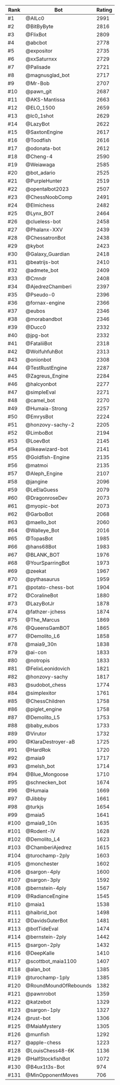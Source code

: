 Rank|Bot|Rating
---|---|---
#1|@AILc0|2991
#2|@BitByByte|2816
#3|@FlixBot|2809
#4|@abcbot|2778
#5|@expositor|2735
#6|@xxSaturnxx|2729
#7|@Palisade|2721
#8|@magnusglad_bot|2717
#9|@Mr-Bob|2707
#10|@pawn_git|2687
#11|@AKS-Mantissa|2663
#12|@ELO_1500|2659
#13|@lc0_1shot|2629
#14|@LazyBot|2622
#15|@SaxtonEngine|2617
#16|@Toodfish|2616
#17|@odonata-bot|2612
#18|@Cheng-4|2590
#19|@Weiawaga|2585
#20|@bot_adario|2525
#21|@PurpleHunter|2519
#22|@opentalbot2023|2507
#23|@ChessNoobComp|2491
#24|@Elmichess|2482
#25|@Lynx_BOT|2464
#26|@clueless-bot|2458
#27|@Phalanx-XXV|2439
#28|@ChessatronBot|2438
#29|@kybot|2423
#30|@Galaxy_Guardian|2418
#31|@beatrijs-bot|2410
#32|@admete_bot|2409
#33|@Cmndr|2408
#34|@AjedrezChamberi|2397
#35|@Pseudo-0|2396
#36|@fornax-engine|2366
#37|@eubos|2346
#38|@morabandbot|2346
#39|@Ducc0|2332
#40|@jpg-bot|2332
#41|@FataliiBot|2318
#42|@WolfuhfuhBot|2313
#43|@onionbot|2308
#44|@TestRustEngine|2287
#45|@Zagreus_Engine|2284
#46|@halcyonbot|2277
#47|@simpleEval|2271
#48|@camel_bot|2270
#49|@Humaia-Strong|2257
#50|@EmrysBot|2224
#51|@honzovy-sachy-2|2205
#52|@LimboBot|2194
#53|@LoevBot|2145
#54|@likeawizard-bot|2141
#55|@Goldfish-Engine|2135
#56|@matmoi|2135
#57|@Aleph_Engine|2107
#58|@jangine|2096
#59|@LeElaGuess|2079
#60|@DragonroseDev|2073
#61|@myopic-bot|2073
#62|@GarboBot|2068
#63|@maello_bot|2060
#64|@Walleye_Bot|2016
#65|@TopasBot|1985
#66|@hans68Bot|1983
#67|@BLANK_BOT|1976
#68|@YourSparringBot|1973
#69|@zeekat|1967
#70|@pythasaurus|1959
#71|@potato-chess-bot|1904
#72|@CoralineBot|1880
#73|@LazyBotJr|1878
#74|@fathzer-jchess|1874
#75|@The_Marcus|1869
#76|@QueensGamBOT|1865
#77|@Demolito_L6|1858
#78|@maia9_30n|1838
#79|@ai-con|1833
#80|@notropis|1833
#81|@FelixLeonidovich|1821
#82|@honzovy-sachy|1817
#83|@sudobot_chess|1774
#84|@simplexitor|1761
#85|@ChessChildren|1758
#86|@piglet_engine|1758
#87|@Demolito_L5|1753
#88|@baby_eubos|1733
#89|@Virutor|1732
#90|@KlaraDestroyer-aB|1725
#91|@HardRok|1720
#92|@maia9|1717
#93|@melsh_bot|1714
#94|@Blue_Mongoose|1710
#95|@schnecken_bot|1674
#96|@Humaia|1669
#97|@Jibbby|1661
#98|@turkjs|1654
#99|@maia5|1641
#100|@maia9_10n|1635
#101|@Rodent-IV|1628
#102|@Demolito_L4|1623
#103|@ChamberiAjedrez|1615
#104|@turochamp-2ply|1603
#105|@monchester|1602
#106|@sargon-4ply|1600
#107|@sargon-3ply|1592
#108|@bernstein-4ply|1567
#109|@RadianceEngine|1545
#110|@maia1|1538
#111|@haibrid_bot|1498
#112|@DavidsGuterBot|1481
#113|@botTideEval|1474
#114|@bernstein-2ply|1442
#115|@sargon-2ply|1432
#116|@DeepKalle|1410
#117|@scottbot_maia1100|1407
#118|@alan_bot|1385
#119|@turochamp-1ply|1385
#120|@RoundMoundOfRebounds|1382
#121|@pawnrobot|1359
#122|@katzebot|1329
#123|@sargon-1ply|1327
#124|@rust-bot|1306
#125|@MaiaMystery|1305
#126|@munfish|1292
#127|@apple-chess|1223
#128|@LouisChess48-6K|1136
#129|@HalfStockfishBot|1072
#130|@B4ux1t3s-Bot|974
#131|@MinOpponentMoves|706
